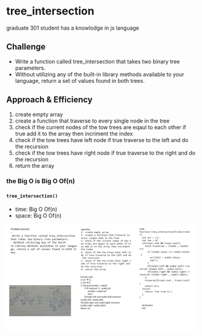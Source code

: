 # tree_intersection
<!-- Short summary or background information -->
graduate 301 student has a knowlodge in js language
## Challenge
<!-- Description of the challenge -->
- Write a function called tree_intersection that takes two binary tree parameters.
- Without utilizing any of the built-in library methods available to your language, return a set of values found in both trees.
## Approach & Efficiency
<!-- What approach did you take? Why? What is the Big O space/time for this approach? -->
1. create empty array
2. create a function that traverse to every single node in the tree 
3. check if the current nodes of the tow trees are eqaul to each other if true add it to the array then incriment the index
4. check if the tow trees have left node if true traverse to the left and do the recursion
5. check if the tow trees have right node if true traverse to the right and do the recursion
6. return the array
### the Big O is Big O Of(n)
#### `tree_intersection()`
- time: Big O Of(n)
- space: Big O Of(n)

![max-value](../../assets/check.png)


